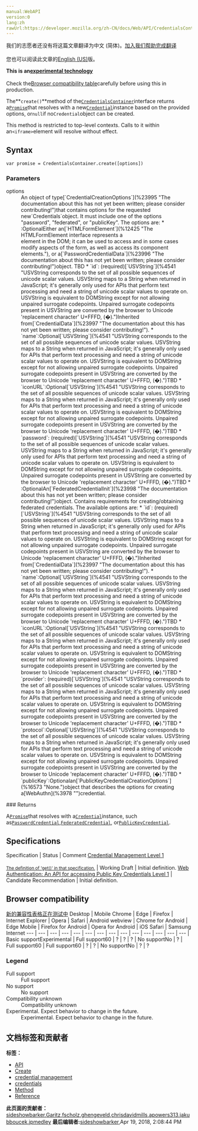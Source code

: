 ```yaml
---
manual:WebAPI
version:0
lang:zh
rawUrl:https://developer.mozilla.org/zh-CN/docs/Web/API/CredentialsContainer/create
---
```




<bdi>我们的志愿者还没有将这篇文章翻译为<bdi>中文 (简体)</bdi>。[加入我们帮助完成翻译](%23992 "")<br></br>您也可以阅读此文章的[English (US)](%3995 "")版。</bdi>






**This is an[experimental technology](%3404 "")**<br></br>Check the[Browser compatibility table](%23993 "")carefully before using this in production.




The**`create()`**method of the[`CredentialsContainer`](%23994 "The CredentialsContainer interface of the the Credential Management API exposes methods to request credentials and notify the user agent when events such as successful sign in or sign out happen. This interface is accessible from Navigator.credentials.")interface returns a[`Promise`](%4237 "The Promise object represents the eventual completion (or failure) of an asynchronous operation, and its resulting value.")that resolves with a new[`Credential`](%5112 "The Credential interface of the the Credential Management API provides information about an entity as a prerequisite to a trust decision.")instance based on the provided options, or`null`if no`Credential`object can be created.



This method is restricted to top-level contexts. Calls to it within an`<iframe>`element will resolve without effect.



## Syntax<a name="Syntax"></a>

```
var promise = CredentialsContainer.create([options])
```

### Parameters<a name="Parameters"></a>
<dl><dt id=''>options</dt><dd>An object of type[`CredentialCreationOptions`](%23995 "The documentation about this has not yet been written; please consider contributing!")that contains options for the requested new`Credentials`object. It must include one of the options &quot;password&quot;, &quot;federated&quot;, or &quot;publicKey&quot;. The options are:
* :OptionalEither an[`HTMLFormElement`](%12425 "The HTMLFormElement interface represents a <form> element in the DOM; it can be used to access and in some cases modify aspects of the form, as well as access its component elements."), or a[`PasswordCredentialData`](%23996 "The documentation about this has not yet been written; please consider contributing!")object. TBD
	* `id`: (required)[`USVString`](%4541 "USVString corresponds to the set of all possible sequences of unicode scalar values. USVString maps to a String when returned in JavaScript; it's generally only used for APIs that perform text processing and need a string of unicode scalar values to operate on. USVString is equivalent to DOMString except for not allowing unpaired surrogate codepoints. Unpaired surrogate codepoints present in USVString are converted by the browser to Unicode 'replacement character' U+FFFD, (�).")Inherited from[`CredentialData`](%23997 "The documentation about this has not yet been written; please consider contributing!").
	* `name`:Optional[`USVString`](%4541 "USVString corresponds to the set of all possible sequences of unicode scalar values. USVString maps to a String when returned in JavaScript; it's generally only used for APIs that perform text processing and need a string of unicode scalar values to operate on. USVString is equivalent to DOMString except for not allowing unpaired surrogate codepoints. Unpaired surrogate codepoints present in USVString are converted by the browser to Unicode 'replacement character' U+FFFD, (�).")TBD
	* `iconURL`:Optional[`USVString`](%4541 "USVString corresponds to the set of all possible sequences of unicode scalar values. USVString maps to a String when returned in JavaScript; it's generally only used for APIs that perform text processing and need a string of unicode scalar values to operate on. USVString is equivalent to DOMString except for not allowing unpaired surrogate codepoints. Unpaired surrogate codepoints present in USVString are converted by the browser to Unicode 'replacement character' U+FFFD, (�).")TBD
	* `password`: (required)[`USVString`](%4541 "USVString corresponds to the set of all possible sequences of unicode scalar values. USVString maps to a String when returned in JavaScript; it's generally only used for APIs that perform text processing and need a string of unicode scalar values to operate on. USVString is equivalent to DOMString except for not allowing unpaired surrogate codepoints. Unpaired surrogate codepoints present in USVString are converted by the browser to Unicode 'replacement character' U+FFFD, (�).")TBD
* :OptionalAn[`FederatedCredentialInit`](%23998 "The documentation about this has not yet been written; please consider contributing!")object. Contains requirements for creating/obtaining federated credentials. The available options are:
	* `id`: (required)[`USVString`](%4541 "USVString corresponds to the set of all possible sequences of unicode scalar values. USVString maps to a String when returned in JavaScript; it's generally only used for APIs that perform text processing and need a string of unicode scalar values to operate on. USVString is equivalent to DOMString except for not allowing unpaired surrogate codepoints. Unpaired surrogate codepoints present in USVString are converted by the browser to Unicode 'replacement character' U+FFFD, (�).")Inherited from[`CredentialData`](%23997 "The documentation about this has not yet been written; please consider contributing!").
	* `name`:Optional[`USVString`](%4541 "USVString corresponds to the set of all possible sequences of unicode scalar values. USVString maps to a String when returned in JavaScript; it's generally only used for APIs that perform text processing and need a string of unicode scalar values to operate on. USVString is equivalent to DOMString except for not allowing unpaired surrogate codepoints. Unpaired surrogate codepoints present in USVString are converted by the browser to Unicode 'replacement character' U+FFFD, (�).")TBD
	* `iconURL`:Optional[`USVString`](%4541 "USVString corresponds to the set of all possible sequences of unicode scalar values. USVString maps to a String when returned in JavaScript; it's generally only used for APIs that perform text processing and need a string of unicode scalar values to operate on. USVString is equivalent to DOMString except for not allowing unpaired surrogate codepoints. Unpaired surrogate codepoints present in USVString are converted by the browser to Unicode 'replacement character' U+FFFD, (�).")TBD
	* `provider`: (required)[`USVString`](%4541 "USVString corresponds to the set of all possible sequences of unicode scalar values. USVString maps to a String when returned in JavaScript; it's generally only used for APIs that perform text processing and need a string of unicode scalar values to operate on. USVString is equivalent to DOMString except for not allowing unpaired surrogate codepoints. Unpaired surrogate codepoints present in USVString are converted by the browser to Unicode 'replacement character' U+FFFD, (�).")TBD
	* `protocol`:Optional[`USVString`](%4541 "USVString corresponds to the set of all possible sequences of unicode scalar values. USVString maps to a String when returned in JavaScript; it's generally only used for APIs that perform text processing and need a string of unicode scalar values to operate on. USVString is equivalent to DOMString except for not allowing unpaired surrogate codepoints. Unpaired surrogate codepoints present in USVString are converted by the browser to Unicode 'replacement character' U+FFFD, (�).")TBD
* `publicKey`:Optionalan[`PublicKeyCredentialCreationOptions`](%16573 "None.")object that describes the options for creating a[WebAuthn](%3978 "")credential.
</dd></dl>
### Returns<a name="Returns"></a>


A[`Promise`](%4237 "The Promise object represents the eventual completion (or failure) of an asynchronous operation, and its resulting value.")that resolves with a[`Credential`](%5112 "The Credential interface of the the Credential Management API provides information about an entity as a prerequisite to a trust decision.")instance, such as[`PasswordCredential`](%5117 "The interface of the Credential Management API provides information about a username/password pair. In supporting browsers an instance of this class may be passed in the credential member of the init object for global fetch."),[`FederatedCredential`](%5118 "The FederatedCredential interface of the the Credential Management API provides information about credentials from a federated identity provider. A federated identity provider is an entity that a website trusts to correctly authenticate a user, and that provides an API for that purpose. OpenID Connect is an example of a federated identity provider framework."), or[`PublicKeyCredential`](%3980 "The PublicKeyCredential interface provides information about a public key / private key pair. It inherits from Credential, and was created by the Web Authentication API exension to the Credential Management API. Other interfaces that inherit from Credential are PasswordCredential and FederatedCredential.").


## Specifications<a name="Specifications"></a>
Specification | Status | Comment 
[Credential Management Level 1<br></br><small>The definition of &#39;get()&#39; in that specification.</small>](%23999 "") | Working Draft | Initial definition. 
[Web Authentication: An API for accessing Public Key Credentials Level 1](%3986 "The 'Web Authentication: An API for accessing Public Key Credentials Level 1' specification") | Candidate Recommendation | Initial definition. 


## Browser compatibility<a name="Browser_compatibility"></a>
[新的兼容性表格正在测试中<i></i>](%3360 "")
<abbr>Desktop<i></i></abbr> | <abbr>Mobile<i></i></abbr> 
<abbr>Chrome<i></i></abbr> | <abbr>Edge<i></i></abbr> | <abbr>Firefox<i></i></abbr> | <abbr>Internet Explorer<i></i></abbr> | <abbr>Opera<i></i></abbr> | <abbr>Safari<i></i></abbr> | <abbr>Android webview<i></i></abbr> | <abbr>Chrome for Android<i></i></abbr> | <abbr>Edge Mobile<i></i></abbr> | <abbr>Firefox for Android<i></i></abbr> | <abbr>Opera for Android<i></i></abbr> | <abbr>iOS Safari<i></i></abbr> | <abbr>Samsung Internet<i></i></abbr> 
 ---  |  ---  |  ---  |  ---  |  ---  |  ---  |  ---  |  ---  |  ---  |  ---  |  ---  |  ---  |  ---  |  ---  | 
Basic support<abbr>Experimental<i></i></abbr> | <abbr>Full support</abbr>60 | <abbr>?</abbr> | <abbr>?</abbr> | <abbr>?</abbr> | <abbr>No support</abbr>No | <abbr>?</abbr> | <abbr>Full support</abbr>60 | <abbr>Full support</abbr>60 | <abbr>?</abbr> | <abbr>?</abbr> | <abbr>No support</abbr>No | <abbr>?</abbr> | <abbr>?</abbr> 


### Legend<a name="Legend"></a>
<dl><dt id=''><abbr>Full support</abbr></dt><dd>Full support</dd><dt id=''><abbr>No support</abbr></dt><dd>No support</dd><dt id=''><abbr>Compatibility unknown</abbr></dt><dd>Compatibility unknown</dd><dt id=''><abbr>Experimental. Expect behavior to change in the future.<i></i></abbr></dt><dd>Experimental. Expect behavior to change in the future.</dd></dl>




## 文档标签和贡献者
**标签：**
* [API](%50 "")
* [Create](%24000 "")
* [credential management](%5124 "")
* [credentials](%5125 "")
* [Method](%14476 "")
* [Reference](%3381 "")

**此页面的贡献者：**[sideshowbarker](%12256 ""),[Garitz](%5126 ""),[fscholz](%60 ""),[ghengeveld](%24001 ""),[chrisdavidmills](%3495 ""),[apowers313](%3991 ""),[jakubboucek](%24002 ""),[jpmedley](%3413 "")
**最后编辑者:**[sideshowbarker](%12256 ""),<time>Apr 19, 2018, 2:08:44 PM</time>


